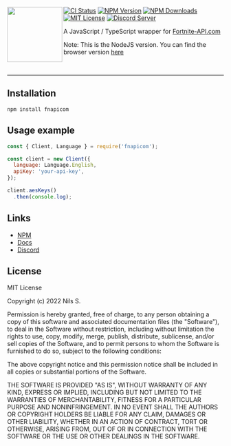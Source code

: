 <a href="https://github.com/Fortnite-API/nodejs-wrapper"><img align="left" src="https://fortnite-api.com/assets/img/logo.png" height=128 width=128 /></a>

[![CI Status](https://github.com/Fortnite-API/nodejs-wrapper/actions/workflows/ci.yml/badge.svg)](https://github.com/Fortnite-API/nodejs-wrapper/actions/workflows/ci.yml)
[![NPM Version](https://img.shields.io/npm/v/fnapicom.svg)](https://npmjs.com/package/fnapicom)
[![NPM Downloads](https://img.shields.io/npm/dm/fnapicom.svg)](https://npmjs.com/package/fnapicom)
[![MIT License](https://img.shields.io/npm/l/fnapicom.svg)](https://github.com/Fortnite-API/nodejs-wrapper/blob/master/LICENSE)
[![Discord Server](https://discord.com/api/guilds/621452110558527502/widget.png)](https://discord.gg/hGzW8gSMCa)

A JavaScript / TypeScript wrapper for [Fortnite-API.com](https://fortnite-api.com/)

Note: This is the NodeJS version. You can find the browser version [here](https://github.com/Fortnite-API/nodejs-wrapper/tree/web)

<br />
<hr />

<h2>Installation</h2>

```
npm install fnapicom
```

<h2>Usage example</h2>
 
```javascript
const { Client, Language } = require('fnapicom');

const client = new Client({
  language: Language.English,
  apiKey: 'your-api-key',
});

client.aesKeys()
  .then(console.log);
```

<h2>Links</h2>

- [NPM](https://npmjs.com/package/fnapicom)
- [Docs](https://dash.fortnite-api.com/)
- [Discord](https://discord.gg/hGzW8gSMCa)

<h2>License</h2>
MIT License

Copyright (c) 2022 Nils S.

Permission is hereby granted, free of charge, to any person obtaining a copy
of this software and associated documentation files (the "Software"), to deal
in the Software without restriction, including without limitation the rights
to use, copy, modify, merge, publish, distribute, sublicense, and/or sell
copies of the Software, and to permit persons to whom the Software is
furnished to do so, subject to the following conditions:

The above copyright notice and this permission notice shall be included in all
copies or substantial portions of the Software.

THE SOFTWARE IS PROVIDED "AS IS", WITHOUT WARRANTY OF ANY KIND, EXPRESS OR
IMPLIED, INCLUDING BUT NOT LIMITED TO THE WARRANTIES OF MERCHANTABILITY,
FITNESS FOR A PARTICULAR PURPOSE AND NONINFRINGEMENT. IN NO EVENT SHALL THE
AUTHORS OR COPYRIGHT HOLDERS BE LIABLE FOR ANY CLAIM, DAMAGES OR OTHER
LIABILITY, WHETHER IN AN ACTION OF CONTRACT, TORT OR OTHERWISE, ARISING FROM,
OUT OF OR IN CONNECTION WITH THE SOFTWARE OR THE USE OR OTHER DEALINGS IN THE
SOFTWARE.
